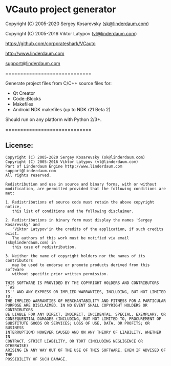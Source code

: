 VCauto project generator
========================

Copyright (C) 2005-2020 Sergey Kosarevsky (sk@linderdaum.com)

Copyright (C) 2005-2016 Viktor Latypov (vl@linderdaum.com)

https://github.com/corporateshark/VCauto

http://www.linderdaum.com

support@linderdaum.com

=============================

Generate project files from C/C++ source files for:

* Qt Creator
* Code::Blocks
* Makefiles
* Android NDK makefiles (up to NDK r21 Beta 2)

Should run on any platform with Python 2/3+.

=============================

License:
--------

```
Copyright (C) 2005-2020 Sergey Kosarevsky (sk@linderdaum.com)
Copyright (C) 2005-2016 Viktor Latypov (vl@linderdaum.com)
Part of Linderdaum Engine http://www.linderdaum.com
support@linderdaum.com
All rights reserved.

Redistribution and use in source and binary forms, with or without
modification, are permitted provided that the following conditions are met:

1. Redistributions of source code must retain the above copyright notice,
   this list of conditions and the following disclaimer.

2. Redistributions in binary form must display the names 'Sergey Kosarevsky' and
   'Viktor Latypov'in the credits of the application, if such credits exist.
   The authors of this work must be notified via email (sk@linderdaum.com) in
   this case of redistribution.

3. Neither the name of copyright holders nor the names of its contributors
   may be used to endorse or promote products derived from this software
   without specific prior written permission.

THIS SOFTWARE IS PROVIDED BY THE COPYRIGHT HOLDERS AND CONTRIBUTORS ``AS
IS'' AND ANY EXPRESS OR IMPLIED WARRANTIES, INCLUDING, BUT NOT LIMITED TO,
THE IMPLIED WARRANTIES OF MERCHANTABILITY AND FITNESS FOR A PARTICULAR
PURPOSE ARE DISCLAIMED. IN NO EVENT SHALL COPYRIGHT HOLDERS OR CONTRIBUTORS
BE LIABLE FOR ANY DIRECT, INDIRECT, INCIDENTAL, SPECIAL, EXEMPLARY, OR
CONSEQUENTIAL DAMAGES (INCLUDING, BUT NOT LIMITED TO, PROCUREMENT OF
SUBSTITUTE GOODS OR SERVICES; LOSS OF USE, DATA, OR PROFITS; OR BUSINESS
INTERRUPTION) HOWEVER CAUSED AND ON ANY THEORY OF LIABILITY, WHETHER IN
CONTRACT, STRICT LIABILITY, OR TORT (INCLUDING NEGLIGENCE OR OTHERWISE)
ARISING IN ANY WAY OUT OF THE USE OF THIS SOFTWARE, EVEN IF ADVISED OF THE
POSSIBILITY OF SUCH DAMAGE.
```